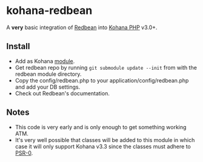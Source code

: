 kohana-redbean
==============
A __very__ basic integration of [Redbean](http://redbeanphp.com/) into [Kohana PHP](http://kohanaframework.org/) v3.0+.

Install
-------
* Add as Kohana [module](http://kohanaframework.org/3.2/guide/kohana/modules).
* Get redbean repo by running `git submodule update --init` from with the redbean module directory.
* Copy the config/redbean.php to your application/config/redbean.php and add your DB settings.
* Check out Redbean's documentation.

Notes
-----
* This code is very early and is only enough to get something working ATM.
* It's very well possible that classes will be added to this module in which case it will only support
  Kohana v3.3 since the classes must adhere to [PSR-0](https://github.com/php-fig/fig-standards/blob/master/accepted/PSR-0.md).
